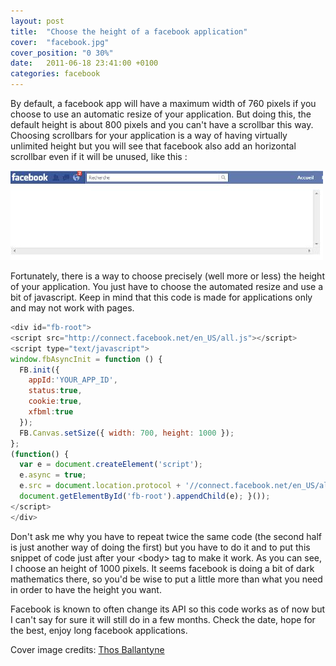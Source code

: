 ```yaml
---
layout: post
title:  "Choose the height of a facebook application"
cover:  "facebook.jpg"
cover_position: "0 30%"
date:   2011-06-18 23:41:00 +0100
categories: facebook
---
```

By default, a facebook app will have a maximum width of 760 pixels if you choose to use an automatic resize of your application. But doing this, the default height is about 800 pixels and you can't have a scrollbar this way. Choosing scrollbars for your application is a way of having virtually unlimited height but you will see that facebook also add an horizontal scrollbar even if it will be unused, like this :

![facebook-scrollbars](/assets/facebook-scrollbars.jpg)

Fortunately, there is a way to choose precisely (well more or less) the height of your application. You just have to choose the automated resize and use a bit of javascript. Keep in mind that this code is made for applications only and may not work with pages.

```javascript
<div id="fb-root">
<script src="http://connect.facebook.net/en_US/all.js"></script>
<script type="text/javascript">
window.fbAsyncInit = function () {
  FB.init({
    appId:'YOUR_APP_ID',
    status:true,
    cookie:true,
    xfbml:true
  });
  FB.Canvas.setSize({ width: 700, height: 1000 });
};
(function() {
  var e = document.createElement('script');
  e.async = true;
  e.src = document.location.protocol + '//connect.facebook.net/en_US/all.js';
  document.getElementById('fb-root').appendChild(e); }());
</script>
</div>
```

Don't ask me why you have to repeat twice the same code (the second half is just another way of doing the first) but you have to do it and to put this snippet of code just after your &lt;body&gt; tag to make it work. As you can see, I choose an height of 1000 pixels. It seems facebook is doing a bit of dark mathematics there, so you'd be wise to put a little more than what you need in order to have the height you want.

Facebook is known to often change its API so this code works as of now but I can't say for sure it will still do in a few months. Check the date, hope for the best, enjoy long facebook applications.

Cover image credits: [Thos Ballantyne](https://www.flickr.com/photos/thos003/5986220278)